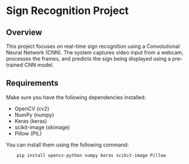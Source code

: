 # Sign Recognition Project

## Overview
This project focuses on real-time sign recognition using a Convolutional Neural Network (CNN). The system captures video input from a webcam, processes the frames, and predicts the sign being displayed using a pre-trained CNN model.

## Requirements
Make sure you have the following dependencies installed:

- OpenCV (cv2)
- NumPy (numpy)
- Keras (keras)
- scikit-image (skimage)
- Pillow (PIL)
  
You can install them using the following command:  
        
        pip install opencv-python numpy keras scikit-image Pillow


